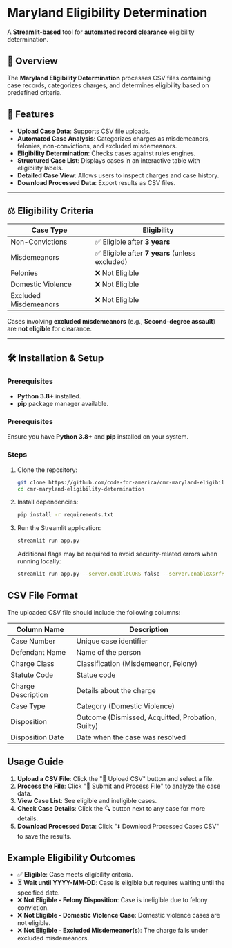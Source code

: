 # Maryland Eligibility Determination

A **Streamlit-based** tool for **automated record clearance** eligibility determination.

## 📌 Overview

The **Maryland Eligibility Determination** processes CSV files containing case records, categorizes charges, and determines eligibility based on predefined criteria.

## 🚀 Features

- **Upload Case Data**: Supports CSV file uploads.
- **Automated Case Analysis**: Categorizes charges as misdemeanors, felonies, non-convictions, and excluded misdemeanors.
- **Eligibility Determination**: Checks cases against rules engines.
- **Structured Case List**: Displays cases in an interactive table with eligibility labels.
- **Detailed Case View**: Allows users to inspect charges and case history.
- **Download Processed Data**: Export results as CSV files.

---

## ⚖️ Eligibility Criteria

| **Case Type**         | **Eligibility**                                 |
| --------------------- | ----------------------------------------------- |
| Non-Convictions       | ✅ Eligible after **3 years**                   |
| Misdemeanors          | ✅ Eligible after **7 years** (unless excluded) |
| Felonies              | ❌ Not Eligible                                 |
| Domestic Violence     | ❌ Not Eligible                                 |
| Excluded Misdemeanors | ❌ Not Eligible                                 |

Cases involving **excluded misdemeanors** (e.g., **Second-degree assault**) are **not eligible** for clearance.

---

## 🛠 Installation & Setup

### Prerequisites

- **Python 3.8+** installed.
- **pip** package manager available.

### Prerequisites

Ensure you have **Python 3.8+** and **pip** installed on your system.

### Steps

1. Clone the repository:

   ```bash
   git clone https://github.com/code-for-america/cmr-maryland-eligibility-determination.git
   cd cmr-maryland-eligibility-determination
   ```

2. Install dependencies:

   ```bash
   pip install -r requirements.txt
   ```

3. Run the Streamlit application:
   ```bash
   streamlit run app.py
   ```
   Additional flags may be required to avoid security-related errors when running locally:
   ```bash
   streamlit run app.py --server.enableCORS false --server.enableXsrfProtection false
   ```

## CSV File Format

The uploaded CSV file should include the following columns:

| **Column Name**    | **Description**                                   |
| ------------------ | ------------------------------------------------- |
| Case Number        | Unique case identifier                            |
| Defendant Name     | Name of the person                                |
| Charge Class       | Classification (Misdemeanor, Felony)              |
| Statute Code       | Statue code                                       |
| Charge Description | Details about the charge                          |
| Case Type          | Category (Domestic Violence)                      |
| Disposition        | Outcome (Dismissed, Acquitted, Probation, Guilty) |
| Disposition Date   | Date when the case was resolved                   |

## Usage Guide

1. **Upload a CSV File**: Click the "📂 Upload CSV" button and select a file.
2. **Process the File**: Click "📩 Submit and Process File" to analyze the case data.
3. **View Case List**: See eligible and ineligible cases.
4. **Check Case Details**: Click the 🔍 button next to any case for more details.
5. **Download Processed Data**: Click "⬇️ Download Processed Cases CSV" to save the results.

## Example Eligibility Outcomes

- ✅ **Eligible**: Case meets eligibility criteria.
- ⏳ **Wait until YYYY-MM-DD**: Case is eligible but requires waiting until the specified date.
- ❌ **Not Eligible - Felony Disposition**: Case is ineligible due to felony conviction.
- ❌ **Not Eligible - Domestic Violence Case**: Domestic violence cases are not eligible.
- ❌ **Not Eligible - Excluded Misdemeanor(s)**: The charge falls under excluded misdemeanors.
